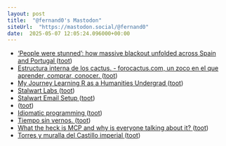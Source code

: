 ```yaml
---
layout: post
title:  "@fernand0's Mastodon"
siteUrl:  "https://mastodon.social/@fernand0"
date:  2025-05-07 12:05:24.096000+00:00
---
```

*  [‘People were stunned’: how massive blackout unfolded across Spain and Portugal ](https://www.theguardian.com/world/2025/apr/28/people-were-stunned-spaniards-caught-unawares-by-power-outag) ([toot](https://mastodon.social/@fernand0/114466457131009768))
*  [Estructura interna de los cactus. - forocactus.com, un zoco en el que aprender, comprar, conocer. ](https://www.forocactus.com/viewtopic.php?t=1693) ([toot](https://mastodon.social/@fernand0/114466356619747383))
*  [My Journey Learning R as a Humanities Undergrad ](https://www.codingthepast.com/2025/04/22/How-I-learned-R.htm) ([toot](https://mastodon.social/@fernand0/114466157667315835))
*  [Stalwart Labs ](https://github.com/stalwartlab) ([toot](https://mastodon.social/@fernand0/114465774704701874))
*  [Stalwart Email Setup   ](https://blog.webb.page/2025-04-30-stalwart-tips-n-tricks.txt) ([toot](https://mastodon.social/@fernand0/114465578694699173))
*  [ ](https://mastodon.social/@bigballer) ([toot](https://mastodon.social/@fernand0/114464835875377160))
*  [Idiomatic programming ](https://reprog.wordpress.com/2025/04/16/idiomatic-programming) ([toot](https://mastodon.social/@fernand0/114464024340092421))
*  [Tiempo sin vernos. ](https://avecesunafoto.wordpress.com/2025/05/05/tiempo-sin-vernos) ([toot](https://mastodon.social/@fernand0/114462095696881896))
*  [What the heck is MCP and why is everyone talking about it? ](https://github.blog/ai-and-ml/llms/what-the-heck-is-mcp-and-why-is-everyone-talking-about-it) ([toot](https://mastodon.social/@fernand0/114462020728366048))
*  [Torres y muralla del Castillo imperial ](https://www.flickr.com/photos/fernand0/54479491994) ([toot](https://mastodon.social/@fernand0/114461916659605048))
